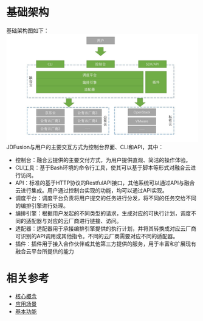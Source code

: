 # 基础架构
基础架构图如下：
![创建实例](../../../../image/JDFusion/JDFusion-jcjg.jpg)
   JDFusion与用户的主要交互方式为控制台界面、CLI和API，其中：
 - 控制台：融合云提供的主要交付方式，为用户提供直观、简洁的操作体验。
 - CLI工具：基于Bash环境的命令行工具，使其可以基于脚本等形式对融合云进行访问。
 - API：标准的基于HTTP协议的RestfulAPI接口，其他系统可以通过API与融合云进行集成。用户通过控制台实现的功能，均可以通过API实现。
 - 调度平台：调度平台负责将用户提交的任务进行分发，将不同的任务交给不同的编排引擎进行处理。
 - 编排引擎：根据用户发起的不同类型的请求，生成对应的可执行计划，调度不同的适配器与对应的云厂商进行链接、访问。
 - 适配器：适配器用于承接编排引擎提供的执行计划，并将其转换成对应云厂商可识别的API调用或其他指令。不同的云厂商需要对应不同的适配器。
 - 插件：插件用于接入合作伙伴或其他第三方提供的服务，用于丰富和扩展现有融合云平台所提供的能力

# 相关参考
- [核心概念](Core-Concepts.md)
- [应用场景](Application-Scenarios.md)
- [基本功能](Features.md)

